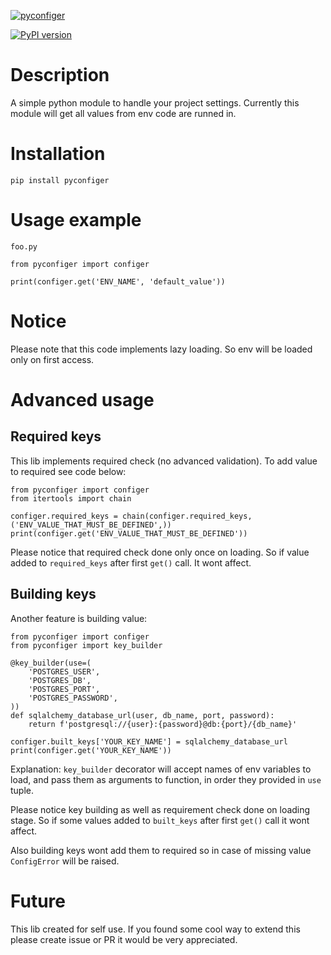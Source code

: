 [![pyconfiger](https://circleci.com/gh/Randomneo/pyconfiger.svg?style=svg)](https://circleci.com/gh/Randomneo/pyconfiger)

[![PyPI version](https://badge.fury.io/py/pyconfiger.svg)](https://badge.fury.io/py/pyconfiger)


# Description

A simple python module to handle your project settings. Currently this module will get all values from env code are runned in.

# Installation

    pip install pyconfiger

# Usage example

`foo.py`

    from pyconfiger import configer

    print(configer.get('ENV_NAME', 'default_value'))

# Notice

Please note that this code implements lazy loading. So env will be loaded only on first access.

# Advanced usage

## Required keys

This lib implements required check (no advanced validation). To add value to required see code below:

    from pyconfiger import configer
    from itertools import chain

    configer.required_keys = chain(configer.required_keys, ('ENV_VALUE_THAT_MUST_BE_DEFINED',))
    print(configer.get('ENV_VALUE_THAT_MUST_BE_DEFINED'))

Please notice that required check done only once on loading. So if value added to `required_keys` after first `get()` call. It wont affect.

## Building keys

Another feature is building value:

    from pyconfiger import configer
    from pyconfiger import key_builder

    @key_builder(use=(
        'POSTGRES_USER',
        'POSTGRES_DB',
        'POSTGRES_PORT',
        'POSTGRES_PASSWORD',
    ))
    def sqlalchemy_database_url(user, db_name, port, password):
        return f'postgresql://{user}:{password}@db:{port}/{db_name}'

    configer.built_keys['YOUR_KEY_NAME'] = sqlalchemy_database_url
    print(configer.get('YOUR_KEY_NAME'))

Explanation: `key_builder` decorator will accept names of env variables to load, and pass them as arguments to function, in order they provided in `use` tuple.

Please notice key building as well as requirement check done on loading stage. So if some values added to `built_keys` after first `get()` call it wont affect.

Also building keys wont add them to required so in case of missing value `ConfigError` will be raised.

# Future

This lib created for self use. If you found some cool way to extend this please create issue or PR it would be very appreciated.
